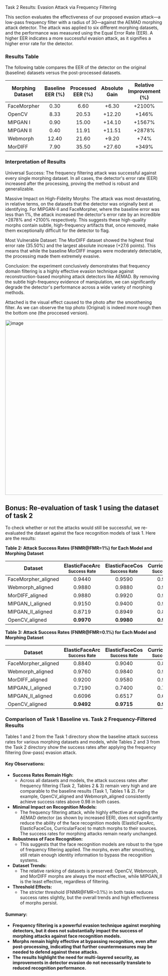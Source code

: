 Task 2 Results: Evasion Attack via Frequency Filtering

This section evaluates the effectiveness of our proposed evasion attack—a low-pass frequency filter with a radius of 30—against the AEMAD morphing attack detector. The attack was applied to six different morphing datasets, and the performance was measured using the Equal Error Rate (EER). A higher EER indicates a more successful evasion attack, as it signifies a higher error rate for the detector.

### Results Table

The following table compares the EER of the detector on the original (baseline) datasets versus the post-processed datasets.

<table>
    <thead>
        <tr>
            <th>Morphing Dataset</th>
            <th>Baseline EER (%)</th>
            <th>Processed EER (%)</th>
            <th>Absolute Gain</th>
            <th>Relative Improvement (%)</th>
        </tr>
    </thead>
    <tbody>
        <tr>
            <td>FaceMorpher</td>
            <td align="center">0.30</td>
            <td align="center">6.60</td>
            <td align="center">+6.30</td>
            <td align="center">+2100%</td>
        </tr>
        <tr>
            <td>OpenCV</td>
            <td align="center">8.33</td>
            <td align="center">20.53</td>
            <td align="center">+12.20</td>
            <td align="center">+146%</td>
        </tr>
        <tr>
            <td>MIPGAN I</td>
            <td align="center">0.90</td>
            <td align="center">15.00</td>
            <td align="center">+14.10</td>
            <td align="center">+1567%</td>
        </tr>
        <tr>
            <td>MIPGAN II</td>
            <td align="center">0.40</td>
            <td align="center">11.91</td>
            <td align="center">+11.51</td>
            <td align="center">+2878%</td>
        </tr>
        <tr>
            <td>Webmorph</td>
            <td align="center">12.40</td>
            <td align="center">21.60</td>
            <td align="center">+9.20</td>
            <td align="center">+74%</td>
        </tr>
        <tr>
            <td>MorDIFF</td>
            <td align="center">7.90</td>
            <td align="center">35.50</td>
            <td align="center">+27.60</td>
            <td align="center">+349%</td>
        </tr>
    </tbody>
</table>



### Interpretation of Results

Universal Success: The frequency filtering attack was successful against every single morphing dataset. In all cases, the detector's error rate (EER) increased after the processing, proving the method is robust and generalizable.

Massive Impact on High-Fidelity Morphs: The attack was most devastating, in relative terms, on the datasets that the detector was originally best at identifying. For MIPGAN-II and FaceMorpher, where the baseline error was less than 1%, the attack increased the detector's error rate by an incredible +2878% and +2100% respectively. This suggests these high-quality morphs contain subtle, high-frequency artifacts that, once removed, make them exceptionally difficult for the detector to flag.

Most Vulnerable Dataset: The MorDIFF dataset showed the highest final error rate (35.50%) and the largest absolute increase (+27.6 points). This means that while the baseline MorDIFF images were moderately detectable, the processing made them extremely evasive.

Conclusion: the experiment conclusively demonstrates that frequency domain filtering is a highly effective evasion technique against reconstruction-based morphing attack detectors like AEMAD. By removing the subtle high-frequency evidence of manipulation, we can significantly degrade the detector's performance across a wide variety of morphing methods.


Attached is the visual effect caused to the photo after the smoothening filter.
As we can observe the top photo (Original) is indeed more rough then the bottom one (the proccesed version).

<img width="706" height="559" alt="image" src="https://github.com/user-attachments/assets/67555cfd-d567-4206-9138-2fa1301cce35" />


## Bonus: Re-evaluation of task 1 using the dataset of task 2
To check whether or not the attacks would still be successful, we re-evaluated the dataset against the face recognition models of task 1. Here are the results: 

**Table 2: Attack Success Rates (FNMR@FMR=1%) for Each Model and Morphing Dataset**

<table>
    <thead>
        <tr>
            <th>Dataset</th>
            <th>ElasticFaceArc<br><sub>Success Rate</sub></th>
            <th>ElasticFaceCos<br><sub>Success Rate</sub></th>
            <th>CurricularFace<br><sub>Success Rate</sub></th>
        </tr>
    </thead>
    <tbody>
        <tr>
            <td>FaceMorpher_aligned</td>
            <td align="center">0.9440</td>
            <td align="center">0.9590</td>
            <td align="center">0.9520</td>
        </tr>
        <tr>
            <td>Webmorph_aligned</td>
            <td align="center">0.9880</td>
            <td align="center">0.9880</td>
            <td align="center">0.9880</td>
        </tr>
        <tr>
            <td>MorDIFF_aligned</td>
            <td align="center">0.9880</td>
            <td align="center">0.9920</td>
            <td align="center">0.9900</td>
        </tr>
        <tr>
            <td>MIPGAN_I_aligned</td>
            <td align="center">0.9150</td>
            <td align="center">0.9400</td>
            <td align="center">0.9340</td>
        </tr>
        <tr>
            <td>MIPGAN_II_aligned</td>
            <td align="center">0.8719</td>
            <td align="center">0.8949</td>
            <td align="center">0.8809</td>
        </tr>
        <tr>
            <td>OpenCV_aligned</td>
            <td align="center"><b>0.9970</b></td>
            <td align="center"><b>0.9980</b></td>
            <td align="center"><b>0.9959</b></td>
        </tr>
    </tbody>
</table>

**Table 3: Attack Success Rates (FNMR@FMR=0.1%) for Each Model and Morphing Dataset**

<table>
    <thead>
        <tr>
            <th>Dataset</th>
            <th>ElasticFaceArc<br><sub>Success Rate</sub></th>
            <th>ElasticFaceCos<br><sub>Success Rate</sub></th>
            <th>CurricularFace<br><sub>Success Rate</sub></th>
        </tr>
    </thead>
    <tbody>
        <tr>
            <td>FaceMorpher_aligned</td>
            <td align="center">0.8840</td>
            <td align="center">0.9040</td>
            <td align="center">0.8920</td>
        </tr>
        <tr>
            <td>Webmorph_aligned</td>
            <td align="center">0.9760</td>
            <td align="center">0.9840</td>
            <td align="center">0.9820</td>
        </tr>
        <tr>
            <td>MorDIFF_aligned</td>
            <td align="center">0.9200</td>
            <td align="center">0.9580</td>
            <td align="center">0.9360</td>
        </tr>
        <tr>
            <td>MIPGAN_I_aligned</td>
            <td align="center">0.7190</td>
            <td align="center">0.7400</td>
            <td align="center">0.7310</td>
        </tr>
        <tr>
            <td>MIPGAN_II_aligned</td>
            <td align="center">0.6096</td>
            <td align="center">0.6517</td>
            <td align="center">0.6376</td>
        </tr>
        <tr>
            <td>OpenCV_aligned</td>
            <td align="center"><b>0.9492</b></td>
            <td align="center"><b>0.9715</b></td>
            <td align="center"><b>0.9533</b></td>
        </tr>
    </tbody>
</table>

### Comparison of Task 1 Baseline vs. Task 2 Frequency-Filtered Results

Tables 1 and 2 from the Task 1 directory show the baseline attack success rates for various morphing datasets and models, while Tables 2 and 3 from the Task 2 directory show the success rates after applying the frequency filtering (low-pass) evasion attack.

#### Key Observations:
- **Success Rates Remain High:**
  - Across all datasets and models, the attack success rates after frequency filtering (Task 2, Tables 2 & 3) remain very high and are comparable to the baseline results (Task 1, Tables 1 & 2). For example, OpenCV_aligned and Webmorph_aligned consistently achieve success rates above 0.98 in both cases.
- **Minimal Impact on Recognition Models:**
  - The frequency filtering attack, while highly effective at evading the AEMAD detector (as shown by increased EER), does not significantly reduce the ability of the face recognition models (ElasticFaceArc, ElasticFaceCos, CurricularFace) to match morphs to their sources. The success rates for morphing attacks remain nearly unchanged.
- **Robustness of Face Recognition:**
  - This suggests that the face recognition models are robust to the type of frequency filtering applied. The morphs, even after smoothing, still retain enough identity information to bypass the recognition systems.
- **Dataset Trends:**
  - The relative ranking of datasets is preserved: OpenCV, Webmorph, and MorDIFF morphs are always the most effective, while MIPGAN_II is the least effective, regardless of filtering.
- **Threshold Effects:**
  - The stricter threshold (FNMR@FMR=0.1%) in both tasks reduces success rates slightly, but the overall trends and high effectiveness of morphs persist.

#### Summary:
- **Frequency filtering is a powerful evasion technique against morphing detectors, but it does not substantially impact the success of morphing attacks against face recognition models.**
- **Morphs remain highly effective at bypassing recognition, even after post-processing, indicating that further countermeasures may be needed to defend against these attacks.**
- **The results highlight the need for multi-layered security, as improvements in detector evasion do not necessarily translate to reduced recognition performance.**
